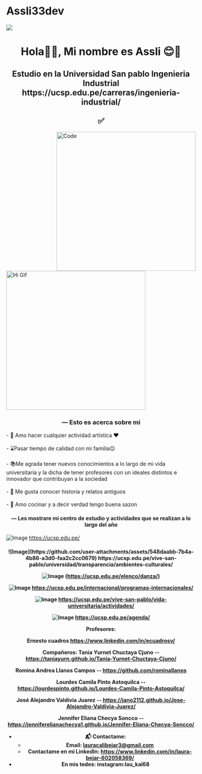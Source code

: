# Assli33dev
<img src="banner.png">

<h1 align="center">Hola👋🏻, Mi nombre es Assli 😊👀</h1>
<h2 align="center">Estudio en la Universidad San pablo Ingenieria Industrial https://ucsp.edu.pe/carreras/ingenieria-industrial/ <br><br> ✅ </h2>

<img src="code.png" align='right' width="370" height="370" alt="Code">
<img src="https://i.pinimg.com/originals/31/84/fd/3184fddee90fc94780ca6618c52713ca.gif" width="370" height="370" alt="Hi Gif">
<h3 align="center"> — Esto es acerca sobre mi </h3>
- 💃 Amo hacer cualquier actividad artística ❤️<br><br>
- ⌛Pasar tiempo de calidad con mi familia😌 <br><br>
- 📚Me agrada tener nuevos conocimientos a lo largo de mi vida universitaria y la dicha de tener profesores con un ideales distintos e innovador que contribuyan a la sociedad <br><br>
- 👾 Me gusta conocer historia y relatos antiguos <br><br>
- 🥞 Amo cocinar y a decir verdad tengo buena sazon <a 
- ⚡ En mis tiempos libres veo los simsomps o cualquier serie que me agrade 😅<br><br>
<h4 align="center"> — Les mostrare mi centro de estudio y actividades que se realizan a lo largo del año</h4>


![Image](https://github.com/user-attachments/assets/329f844a-9820-482e-b381-f4e9cf70578d)
https://ucsp.edu.pe/

<h4 align="center"> 
![Image](https://github.com/user-attachments/assets/548daabb-7b4a-4b86-a3d0-faa2c2cc0679)
https://ucsp.edu.pe/vive-san-pablo/universidad/transparencia/ambientes-culturales/


![Image](https://github.com/user-attachments/assets/ae2bd38d-38fe-4d0b-91e8-8b048533fb1e)
(https://ucsp.edu.pe/elenco/danza/)


![Image](https://github.com/user-attachments/assets/151ce816-0156-493d-8d28-79915c3d8097)
https://ucsp.edu.pe/internacional/programas-internacionales/

![Image](https://github.com/user-attachments/assets/ef397f65-c309-45dc-8c9c-d28fad85b979)
https://ucsp.edu.pe/vive-san-pablo/vida-universitaria/actividades/

![Image](https://github.com/user-attachments/assets/a1bc681e-0cca-42d0-9f52-a381058b263e)
https://ucsp.edu.pe/agenda/


Profesores:

Ernesto cuadros https://www.linkedin.com/in/ecuadrosv/

Compañeros:
Tania Yurnet Chuctaya Cjuno -- https://taniayurn.github.io/Tania-Yurnet-Chuctaya-Cjuno/

Romina Andrea Llanos Campos -- https://github.com/rominallanos

Lourdes Camila Pinto Astoquilca -- https://lourdespinto.github.io/Lourdes-Camila-Pinto-Astoquilca/

José Alejandro Valdivia Juarez -- https://jano2112.github.io/Jose-Alejandro-Valdivia-Juarez/

Jennifer Eliana Checya Soncco --https://jenniferelianachecya1.github.io/Jennifer-Eliana-Checya-Soncco/




- 📬 Contactame:<br>
  - Email: lauracalibejar3@gmail.com <br>
  - Contactame en mi LinkedIn: https://www.linkedin.com/in/laura-bejar-602058369/
- En mis tedes:
  instagram:lau_kal68
  



